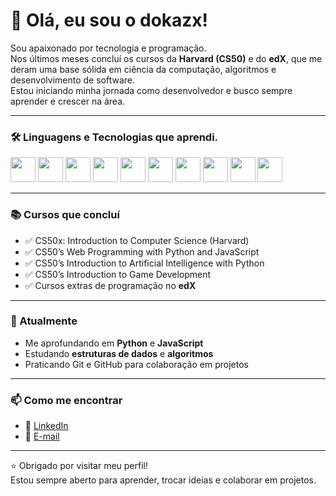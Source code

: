# 👋 Olá, eu sou o dokazx!

Sou apaixonado por tecnologia e programação.  
Nos últimos meses concluí os cursos da **Harvard (CS50)** e do **edX**, que me deram uma base sólida em ciência da computação, algoritmos e desenvolvimento de software.  
Estou iniciando minha jornada como desenvolvedor e busco sempre aprender e crescer na área.

---

### 🛠️ Linguagens e Tecnologias que aprendi.
<p align="left">
  <img src="https://cdn.jsdelivr.net/gh/devicons/devicon/icons/python/python-original.svg" width="40" height="40"/>
  <img src="https://cdn.jsdelivr.net/gh/devicons/devicon/icons/c/c-original.svg" width="40" height="40"/>
  <img src="https://cdn.jsdelivr.net/gh/devicons/devicon/icons/javascript/javascript-original.svg" width="40" height="40"/>
  <img src="https://cdn.jsdelivr.net/gh/devicons/devicon/icons/mysql/mysql-original.svg" width="40" height="40"/>
  <img src="https://cdn.jsdelivr.net/gh/devicons/devicon/icons/git/git-original.svg" width="40" height="40"/>
  <img src="https://cdn.jsdelivr.net/gh/devicons/devicon/icons/github/github-original.svg" width="40" height="40"/>
  <img src="https://cdn.jsdelivr.net/gh/devicons/devicon/icons/html5/html5-original.svg" width="40" height="40"/>
  <img src="https://cdn.jsdelivr.net/gh/devicons/devicon/icons/css3/css3-original.svg" width="40" height="40"/>
  <img src="https://cdn.jsdelivr.net/gh/devicons/devicon/icons/react/react-original.svg" width="40" height="40"/>
  <img src="https://cdn.jsdelivr.net/gh/devicons/devicon/icons/django/django-plain.svg" width="40" height="40"/>
</p>

---

### 📚 Cursos que concluí
- ✅ CS50x: Introduction to Computer Science (Harvard)  
- ✅ CS50’s Web Programming with Python and JavaScript  
- ✅ CS50’s Introduction to Artificial Intelligence with Python  
- ✅ CS50’s Introduction to Game Development  
- ✅ Cursos extras de programação no **edX**

---

### 🌱 Atualmente
- Me aprofundando em **Python** e **JavaScript**  
- Estudando **estruturas de dados** e **algoritmos**  
- Praticando Git e GitHub para colaboração em projetos  

---

### 📫 Como me encontrar
- 💼 [LinkedIn](https://linkedin.com/in/SEU-LINKEDIN)  
- 📧 [E-mail](mailto:SEUEMAIL@EMAIL.COM)  

---

⭐ Obrigado por visitar meu perfil!  
Estou sempre aberto para aprender, trocar ideias e colaborar em projetos.
